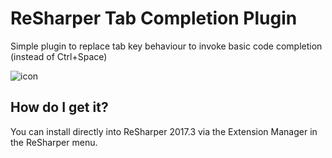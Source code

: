 ReSharper Tab Completion Plugin
==============
Simple plugin to replace tab key behaviour to invoke basic code completion
(instead of Ctrl+Space)

![icon](https://raw.githubusercontent.com/ulex/TabCompletion/master/icon.png)

How do I get it?
---
You can install directly into ReSharper 2017.3 via the Extension Manager in the
ReSharper menu.


<!--
vim:tw=140:spell:
-->

